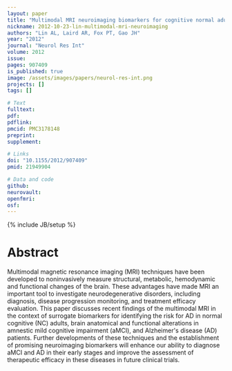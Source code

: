 ```yaml
---
layout: paper
title: "Multimodal MRI neuroimaging biomarkers for cognitive normal adults, amnestic mild cognitive impairment, and Alzheimer's disease."
nickname: 2012-10-23-lin-multimodal-mri-neuroimaging
authors: "Lin AL, Laird AR, Fox PT, Gao JH"
year: "2012"
journal: "Neurol Res Int"
volume: 2012
issue: 
pages: 907409
is_published: true
image: /assets/images/papers/neurol-res-int.png
projects: []
tags: []

# Text
fulltext:
pdf:
pdflink:
pmcid: PMC3178148
preprint:
supplement:

# Links
doi: "10.1155/2012/907409"
pmid: 21949904

# Data and code
github:
neurovault:
openfmri:
osf:
---
```

{% include JB/setup %}

# Abstract

Multimodal magnetic resonance imaging (MRI) techniques have been developed to noninvasively measure structural, metabolic, hemodynamic and functional changes of the brain. These advantages have made MRI an important tool to investigate neurodegenerative disorders, including diagnosis, disease progression monitoring, and treatment efficacy evaluation. This paper discusses recent findings of the multimodal MRI in the context of surrogate biomarkers for identifying the risk for AD in normal cognitive (NC) adults, brain anatomical and functional alterations in amnestic mild cognitive impairment (aMCI), and Alzheimer's disease (AD) patients. Further developments of these techniques and the establishment of promising neuroimaging biomarkers will enhance our ability to diagnose aMCI and AD in their early stages and improve the assessment of therapeutic efficacy in these diseases in future clinical trials.
